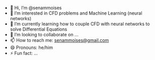 - 👋 Hi, I’m @senammoises
- 👀 I’m interested in CFD problems and Machine Learning (neural networks)
- 🌱 I’m currently learning how to couple CFD with neural networks to solve Differential Equations
- 💞️ I’m looking to collaborate on ...
- 📫 How to reach me: senammoises@gmail.com
- 😄 Pronouns: he/him
- ⚡ Fun fact: ...

<!---
senammoises/senammoises is a ✨ special ✨ repository because its `README.md` (this file) appears on your GitHub profile.
You can click the Preview link to take a look at your changes.
--->
